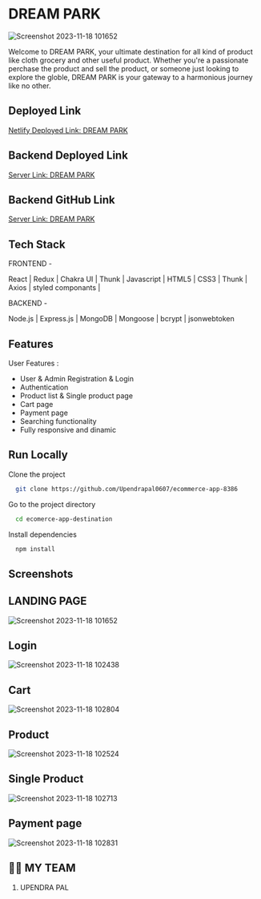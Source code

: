 

# DREAM PARK


![Screenshot 2023-11-18 101652](https://github.com/Upendrapal0607/ecommerce-app-8386/assets/112810287/e6154d08-9bb1-42d9-9bdd-47eb4b26170d)


Welcome to DREAM PARK, your ultimate destination for all kind of product like cloth grocery and other useful product. Whether you're a passionate perchase the product and sell the product, or someone just looking to explore the globle, DREAM PARK is your gateway to a harmonious journey like no other.


## Deployed Link
[Netlify Deployed Link:  DREAM PARK](https://ubiquitous-starlight-db9333.netlify.app/)

## Backend Deployed Link
[Server Link:  DREAM PARK](https://dream-park-backend.onrender.com/)
## Backend GitHub Link
[Server Link:  DREAM PARK](https://github.com/Upendrapal0607/ecommerce-app-8386-back-end)

## Tech Stack
<div>
  
FRONTEND -

React | Redux | Chakra UI | Thunk | Javascript | HTML5 | CSS3 | Thunk | Axios | styled componants | 

BACKEND -

Node.js | Express.js | MongoDB | Mongoose | bcrypt | jsonwebtoken 
 
</div>

## Features

User Features :
- User & Admin Registration & Login 
- Authentication
- Product list & Single product page
- Cart page
- Payment page
- Searching functionality
- Fully responsive and dinamic 
## Run Locally

Clone the project

```bash
  git clone https://github.com/Upendrapal0607/ecommerce-app-8386
```

Go to the project directory

```bash
  cd ecomerce-app-destination
```

Install dependencies

```bash
  npm install 

```

<!-- Start the server

```bash
  npm run server 
``` -->

## Screenshots

## LANDING PAGE
![Screenshot 2023-11-18 101652](https://github.com/Upendrapal0607/ecommerce-app-8386/assets/112810287/53a52ecd-286b-4892-86e8-73c7a00a7a4e)


## Login
![Screenshot 2023-11-18 102438](https://github.com/Upendrapal0607/ecommerce-app-8386/assets/112810287/b6e9f76b-d6e7-467a-9068-40765f0bc3ef)


## Cart
![Screenshot 2023-11-18 102804](https://github.com/Upendrapal0607/ecommerce-app-8386/assets/112810287/ca806fcf-77ac-4b0e-bac3-4266e17c661f)


## Product
![Screenshot 2023-11-18 102524](https://github.com/Upendrapal0607/ecommerce-app-8386/assets/112810287/6a6b479d-e914-4272-a429-6b481a3b8159)


## Single Product
![Screenshot 2023-11-18 102713](https://github.com/Upendrapal0607/ecommerce-app-8386/assets/112810287/b0264c13-be2f-495a-9958-da0db0f6615a)


## Payment page 


![Screenshot 2023-11-18 102831](https://github.com/Upendrapal0607/ecommerce-app-8386/assets/112810287/d2041fb8-b14f-4bbf-b464-142074e75142)


## 👩‍🚒 MY TEAM
1. UPENDRA PAL



